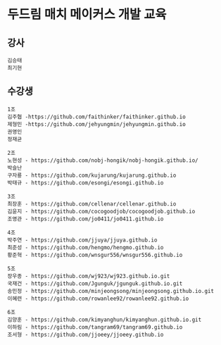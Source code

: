 ﻿# 두드림 매치 메이커스 개발 교육

## 강사

    김승태
    최기현

## 수강생

    1조
    김주협 -https://github.com/faithinker/faithinker.github.io
    제형민 -https://github.com/jehyungmin/jehyungmin.github.io
    권영인         
    정재균

    2조
    노현성 - https://github.com/nobj-hongik/nobj-hongik.github.io/
    박슬난
    구자룡 - https://github.com/kujarung/kujarung.github.io
    박태규 - https://github.com/esongi/esongi.github.io

    3조
    최장훈 - https://github.com/cellenar/cellenar.github.io
    김윤지 - https://github.com/cocogoodjob/cocogoodjob.github.io
    조영관 - https://github.com/jo0411/jo0411.github.io

    4조
    박주연 - https://github.com/jjuya/jjuya.github.io
    최준성 - https://github.com/hengmo/hengmo.github.io
    황준혁 - https://github.com/wnsgur556/wnsgur556.github.io

    5조
    장우종 - https://github.com/wj923/wj923.github.io.git
    국재건 - https://github.com/Jgunguk/jgunguk.github.io.git
    송민정 - https://github.com/minjeongsong/minjeongsong.github.io.git
    이혜련 - https://github.com/rowanlee92/rowanlee92.github.io

    6조
    김양훈 - https://github.com/kimyanghun/kimyanghun.github.io.git
    이하림 - https://github.com/tangram69/tangram69.github.io
    조서형 - https://github.com/jjoeey/jjoeey.github.io
